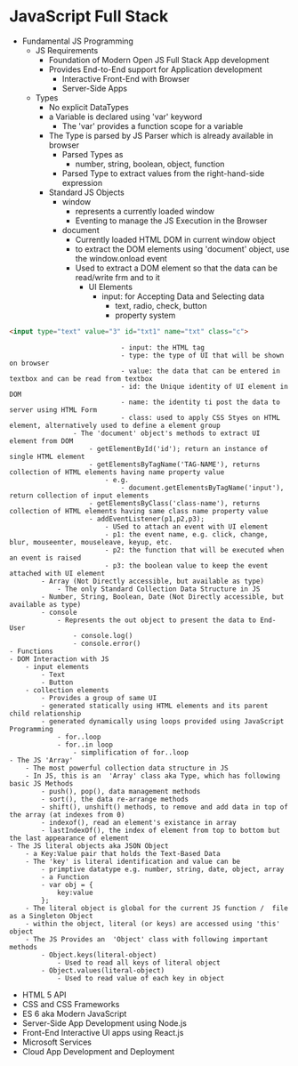 # JavaScript Full Stack

- Fundamental JS Programming
    - JS Requirements
        - Foundation of Modern Open JS Full Stack App development
        - Provides End-to-End support for Application development
            - Interactive Front-End with Browser
            - Server-Side Apps
    - Types
        - No explicit DataTypes
        - a Variable is declared using 'var' keyword
            - The 'var' provides a function scope for a variable
        - The Type is parsed by JS Parser which is already available in browser 
            - Parsed Types as 
                - number, string, boolean,  object, function 
            - Parsed Type to extract values from the right-hand-side expression    
        - Standard JS Objects
            - window
                - represents a currently loaded window
                - Eventing to manage the JS Execution in the Browser
            - document
                - Currently loaded HTML DOM in current window object
                - to extract the DOM elements using 'document' object, use the window.onload event
                - Used to extract a DOM element so that the data can be read/write frm and to it
                    - UI Elements
                        - input: for Accepting Data and Selecting data
                            - text, radio, check, button
                            - property system
``` html
<input type="text" value="3" id="txt1" name="txt" class="c">
```
                                - input: the HTML tag
                                - type: the type of UI that will be shown on browser
                                - value: the data that can be entered in textbox and can be read from textbox
                                - id: the Unique identity of UI element in DOM
                                - name: the identity ti post the data to server using HTML Form 
                                - class: used to apply CSS Styes on HTML element, alternatively used to define a element group  
                    - The 'document' object's methods to extract UI element from DOM
                        - getElementById('id'); return an instance of single HTML element
                        - getElementsByTagName('TAG-NAME'), returns collection of HTML elements having name property value
                            - e.g. 
                                - document.getElementsByTagName('input'), return collection of input elements
                        - getElementsByClass('class-name'), returns collection of HTML elements having same class name property value        
                        - addEventListener(p1,p2,p3);
                            - USed to attach an event with UI element
                            - p1: the event name, e.g. click, change, blur, mouseenter, mouseleave, keyup, etc.
                            - p2: the function that will be executed when an event is raised
                            - p3: the boolean value to keep the event attached with UI element                      
            - Array (Not Directly accessible, but available as type)
                - The only Standard Collection Data Structure in JS
            - Number, String, Boolean, Date (Not Directly accessible, but available as type) 
            - console
                - Represents the out object to present the data to End-User
                    - console.log()   
                    - console.error()                 
    - Functions
    - DOM Interaction with JS
        - input elements    
            - Text
            - Button
        - collection elements
            - Provides a group of same UI
            - generated statically using HTML elements and its parent child relationship
            - generated dynamically using loops provided using JavaScript Programming
                - for..loop
                - for..in loop
                    - simplification of for..loop   
    - The JS 'Array'
        - The most powerful collection data structure in JS
        - In JS, this is an  'Array' class aka Type, which has following basic JS Methods
            - push(), pop(), data management methods
            - sort(), the data re-arrange methods
            - shift(), unshift() methods, to remove and add data in top of the array (at indexes from 0)
            - indexof(), read an element's existance in array
            - lastIndexOf(), the index of element from top to bottom but the last appearance of element
    - The JS literal objects aka JSON Object
        - a Key:Value pair that holds the Text-Based Data
        - The 'key' is literal identification and value can be 
            - primptive datatype e.g. number, string, date, object, array
            - a Function
            - var obj = {
                key:value
            };           
        - The literal object is global for the current JS function /  file as a Singleton Object   
        - within the object, literal (or keys) are accessed using 'this' object
        - The JS Provides an  'Object' class with following important methods
            - Object.keys(literal-object)
                - Used to read all keys of literal object
            - Object.values(literal-object)
                - Used to read value of each key in object                      
- HTML 5 API
- CSS and CSS Frameworks
- ES 6 aka Modern JavaScript
- Server-Side App Development using Node.js
- Front-End Interactive UI apps using React.js
- Microsoft Services
- Cloud App Development and Deployment 